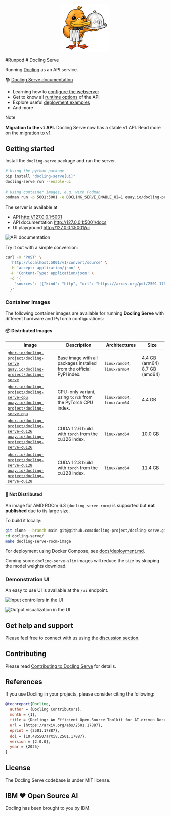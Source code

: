 <p align="center">
  <a href="https://github.com/docling-project/docling-serve">
    <img loading="lazy" alt="Docling" src="https://github.com/docling-project/docling-serve/raw/main/docs/assets/docling-serve-pic.png" width="30%"/>
  </a>
</p>
#Runpod
# Docling Serve

Running [Docling](https://github.com/docling-project/docling) as an API service.

📚 [Docling Serve documentation](./docs/README.md)

- Learning how to [configure the webserver](./docs/configuration.md)
- Get to know all [runtime options](./docs/usage.md) of the API
- Explore useful [deployment examples](./docs/deployment.md)
- And more

> [!NOTE]
> **Migration to the `v1` API.** Docling Serve now has a stable v1 API. Read more on the [migration to v1](./docs/v1_migration.md).

## Getting started 

Install the `docling-serve` package and run the server.

```bash
# Using the python package
pip install "docling-serve[ui]"
docling-serve run --enable-ui

# Using container images, e.g. with Podman
podman run -p 5001:5001 -e DOCLING_SERVE_ENABLE_UI=1 quay.io/docling-project/docling-serve
```

The server is available at

- API <http://127.0.0.1:5001>
- API documentation <http://127.0.0.1:5001/docs>
- UI playground <http://127.0.0.1:5001/ui>

![API documentation](img/fastapi-ui.png)

Try it out with a simple conversion:

```bash
curl -X 'POST' \
  'http://localhost:5001/v1/convert/source' \
  -H 'accept: application/json' \
  -H 'Content-Type: application/json' \
  -d '{
    "sources": [{"kind": "http", "url": "https://arxiv.org/pdf/2501.17887"}]
  }'
```

### Container Images

The following container images are available for running **Docling Serve** with different hardware and PyTorch configurations:

#### 📦 Distributed Images

| Image | Description | Architectures | Size |
|-------|-------------|----------------|------|
| [`ghcr.io/docling-project/docling-serve`](https://github.com/docling-project/docling-serve/pkgs/container/docling-serve) <br> [`quay.io/docling-project/docling-serve`](https://quay.io/repository/docling-project/docling-serve) | Base image with all packages installed from the official PyPI index. | `linux/amd64`, `linux/arm64` | 4.4 GB (arm64) <br> 8.7 GB (amd64) |
| [`ghcr.io/docling-project/docling-serve-cpu`](https://github.com/docling-project/docling-serve/pkgs/container/docling-serve-cpu) <br> [`quay.io/docling-project/docling-serve-cpu`](https://quay.io/repository/docling-project/docling-serve-cpu) | CPU-only variant, using `torch` from the PyTorch CPU index. | `linux/amd64`, `linux/arm64` | 4.4 GB |
| [`ghcr.io/docling-project/docling-serve-cu126`](https://github.com/docling-project/docling-serve/pkgs/container/docling-serve-cu126) <br> [`quay.io/docling-project/docling-serve-cu126`](https://quay.io/repository/docling-project/docling-serve-cu126) | CUDA 12.6 build with `torch` from the cu126 index. | `linux/amd64` | 10.0 GB |
| [`ghcr.io/docling-project/docling-serve-cu128`](https://github.com/docling-project/docling-serve/pkgs/container/docling-serve-cu128) <br> [`quay.io/docling-project/docling-serve-cu128`](https://quay.io/repository/docling-project/docling-serve-cu128) | CUDA 12.8 build with `torch` from the cu128 index. | `linux/amd64` | 11.4 GB |

#### 🚫 Not Distributed

An image for AMD ROCm 6.3 (`docling-serve-rocm`) is supported but **not published** due to its large size.

To build it locally:

```bash
git clone --branch main git@github.com:docling-project/docling-serve.git
cd docling-serve/
make docling-serve-rocm-image
```

For deployment using Docker Compose, see [docs/deployment.md](docs/deployment.md).

Coming soon: `docling-serve-slim` images will reduce the size by skipping the model weights download.

### Demonstration UI

An easy to use UI is available at the `/ui` endpoint.

![Input controllers in the UI](img/ui-input.png)

![Output visualization in the UI](img/ui-output.png)

## Get help and support

Please feel free to connect with us using the [discussion section](https://github.com/docling-project/docling/discussions).

## Contributing

Please read [Contributing to Docling Serve](https://github.com/docling-project/docling-serve/blob/main/CONTRIBUTING.md) for details.

## References

If you use Docling in your projects, please consider citing the following:

```bib
@techreport{Docling,
  author = {Docling Contributors},
  month = {1},
  title = {Docling: An Efficient Open-Source Toolkit for AI-driven Document Conversion},
  url = {https://arxiv.org/abs/2501.17887},
  eprint = {2501.17887},
  doi = {10.48550/arXiv.2501.17887},
  version = {2.0.0},
  year = {2025}
}
```

## License

The Docling Serve codebase is under MIT license.

## IBM ❤️ Open Source AI

Docling has been brought to you by IBM.
